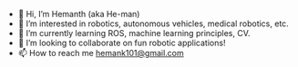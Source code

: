 - 👋 Hi, I’m Hemanth (aka He-man)
- 👀 I’m interested in robotics, autonomous vehicles, medical robotics, etc. 
- 🌱 I’m currently learning ROS, machine learning principles, CV. 
- 💞️ I’m looking to collaborate on fun robotic applications!
- 📫 How to reach me hemank101@gmail.com

<!---
Hemank101/Hemank101 is a ✨ special ✨ repository because its `README.md` (this file) appears on your GitHub profile.
You can click the Preview link to take a look at your changes.
--->
